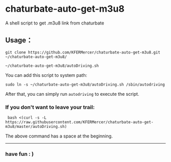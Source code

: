 # chaturbate-auto-get-m3u8

A shell script to get .m3u8 link from chaturbate

## Usage：

```shell
git clone https://github.com/KFERMercer/chaturbate-auto-get-m3u8.git ~/chaturbate-auto-get-m3u8/
```

```shell
~/chaturbate-auto-get-m3u8/autoDriving.sh
```

You can add this script to system path:

```shell
sudo ln -s ~/chaturbate-auto-get-m3u8/autoDriving.sh /sbin/autodriving
```

After that, you can simply run `autodriving` to execute the script.

### If you don't want to leave your trail:

```shell
 bash <(curl -s -L https://raw.githubusercontent.com/KFERMercer/chaturbate-auto-get-m3u8/master/autoDriving.sh)
```

The above command has a space at the beginning.

---

### have fun : )
